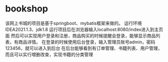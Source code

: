 # bookshop
该网上书城的项目是基于springboot、mybatis框架来做的。
运行环境IDEA2021.1.3、jdk1.8
运行项目后在浏览器输入localhost:8080/index进入到主页面
然后可以实现用户登录和注册，商品购买的时候提醒会登录，能够显示商品列表，有商品详情。
在登录的时候使用后台登录，输入管理员账号admin，密码123456，就可以进入到后台
在后台能够看到有订单管理、书籍列表、用户管理，而且可以实行增删改查，实现书籍的分类管理
